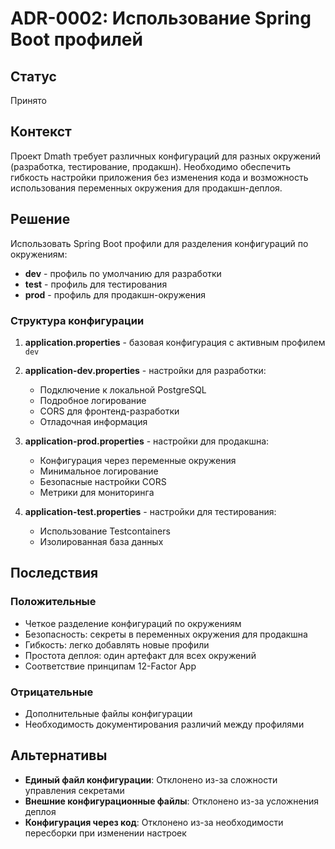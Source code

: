 # ADR-0002: Использование Spring Boot профилей

## Статус
Принято

## Контекст
Проект Dmath требует различных конфигураций для разных окружений (разработка, тестирование, продакшн). Необходимо обеспечить гибкость настройки приложения без изменения кода и возможность использования переменных окружения для продакшн-деплоя.

## Решение
Использовать Spring Boot профили для разделения конфигураций по окружениям:

- **dev** - профиль по умолчанию для разработки
- **test** - профиль для тестирования
- **prod** - профиль для продакшн-окружения

### Структура конфигурации

1. **application.properties** - базовая конфигурация с активным профилем `dev`
2. **application-dev.properties** - настройки для разработки:
   - Подключение к локальной PostgreSQL
   - Подробное логирование
   - CORS для фронтенд-разработки
   - Отладочная информация

3. **application-prod.properties** - настройки для продакшна:
   - Конфигурация через переменные окружения
   - Минимальное логирование
   - Безопасные настройки CORS
   - Метрики для мониторинга

4. **application-test.properties** - настройки для тестирования:
   - Использование Testcontainers
   - Изолированная база данных

## Последствия

### Положительные
- Четкое разделение конфигураций по окружениям
- Безопасность: секреты в переменных окружения для продакшна
- Гибкость: легко добавлять новые профили
- Простота деплоя: один артефакт для всех окружений
- Соответствие принципам 12-Factor App

### Отрицательные
- Дополнительные файлы конфигурации
- Необходимость документирования различий между профилями

## Альтернативы
- **Единый файл конфигурации**: Отклонено из-за сложности управления секретами
- **Внешние конфигурационные файлы**: Отклонено из-за усложнения деплоя
- **Конфигурация через код**: Отклонено из-за необходимости пересборки при изменении настроек
